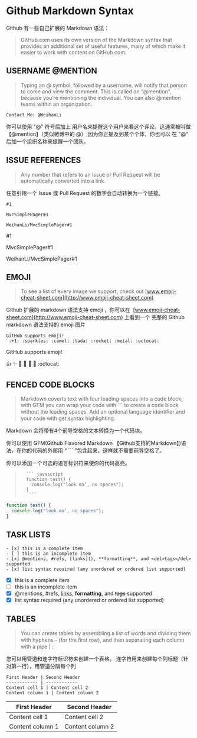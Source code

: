 # Github Markdown Syntax
Github 有一些自己扩展的 Markdown 语法：
> GitHub.com uses its own version of the Markdown syntax that provides an additional set of useful features, 
> many of which make it easier to work with content on GitHub.com.

## USERNAME @MENTION
> Typing an    @   symbol, followed by a username, will notify that person to come and view the comment. 
> This is called an “@mention”, because you’re mentioning the individual. You can also @mention teams within an organization.

```
Contact Me: @WeihanLi
```

你可以使用 "@" 符号后加上 用户名来提醒这个用户来看这个评论，这通常被叫做 【@mention】（类似微博中的 @）,因为你正提及到某个个体，你也可以
在 "@" 后加一个组织名称来提醒一个团队。

## ISSUE REFERENCES 
> Any number that refers to an Issue or Pull Request will be automatically converted into a link.

任意引用一个 Issue 或 Pull Request 的数字会自动转换为一个链接。

```
#1

MvcSimplePager#1

WeihanLi/MvcSimplePager#1
```

#1

MvcSimplePager#1

WeihanLi/MvcSimplePager#1

## EMOJI
> To see a list of every image we support, check out [www.emoji-cheat-sheet.com](http://www.emoji-cheat-sheet.com)

Github 扩展的 markdown 语法支持 emoji ，你可以在  [www.emoji-cheat-sheet.com](http://www.emoji-cheat-sheet.com) 上看到一个
完整的 Github markdown 语法支持的 emoji 图片

```
GitHub supports emoji!
 :+1: :sparkles: :camel: :tada: :rocket: :metal: :octocat: 
```

GitHub supports emoji!

 :+1: :sparkles: :camel: :tada: :rocket: :metal: :octocat: 

## FENCED CODE BLOCKS
> Markdown coverts text with four leading spaces into a code block; 
> with GFM you can wrap your code with  ```  to create a code block without the leading spaces. 
> Add an optional language identiﬁer and your code with get syntax highlighting.

Markdown 会将带有4个前导空格的文本转换为一个代码块。

你可以使用 GFM(Github Flavored Markdown 【Github支持的Markdown】)语法，在你的代码的外部用 “ ``` ”包含起来，这样就不需要前导空格了。
 
你可以添加一个可选的语言标识符来使你的代码高亮。

>       ``` javascript 
>       function test() { 
>         console.log("look ma’, no spaces"); 
>       }
>        ```

``` javascript 
function test() { 
  console.log("look ma’, no spaces"); 
}
 ```

## TASK LISTS
```
- [x] this is a complete item 
- [ ] this is an incomplete item 
- [x] @mentions, #refs, [links](), **formatting**, and <del>tags</del> supported 
- [x] list syntax required (any unordered or ordered list supported)
```

- [x] this is a complete item 
- [ ] this is an incomplete item 
- [x] @mentions, #refs, [links](), **formatting**, and <del>tags</del> supported 
- [x] list syntax required (any unordered or ordered list supported)

## TABLES
> You can create tables by assembling a list of words and dividing them with hyphens    -    (for the ﬁrst row), 
> and then separating each column with a pipe    | :

您可以用管道和连字符标识符来创建一个表格。
连字符用来创建每个列标题（针对第一行），用管道分隔每个列

```
First Header | Second Header 
------------ | ------------
Content cell 1 | Content cell 2 
Content column 1 | Content column 2
```

First Header | Second Header 
------------ | ------------
Content cell 1 | Content cell 2 
Content column 1 | Content column 2
